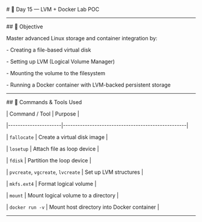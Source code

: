 \# 🐳 Day 15 — LVM + Docker Lab POC



---



\## 🎯 Objective



Master advanced Linux storage and container integration by:



\- Creating a file-based virtual disk

\- Setting up LVM (Logical Volume Manager)

\- Mounting the volume to the filesystem

\- Running a Docker container with LVM-backed persistent storage



---



\## 📌 Commands \& Tools Used



| Command / Tool       | Purpose                                           |

|----------------------|---------------------------------------------------|

| `fallocate`          | Create a virtual disk image                       |

| `losetup`            | Attach file as loop device                        |

| `fdisk`              | Partition the loop device                         |

| `pvcreate`, `vgcreate`, `lvcreate` | Set up LVM structures              |

| `mkfs.ext4`          | Format logical volume                             |

| `mount`              | Mount logical volume to a directory               |

| `docker run -v`      | Mount host directory into Docker container        |



---



